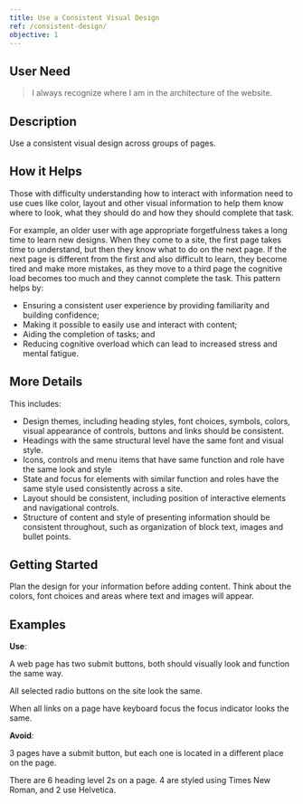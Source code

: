 ```yaml
---
title: Use a Consistent Visual Design
ref: /consistent-design/
objective: 1
---
```


<h2>User Need</h2>

<blockquote>
    I always recognize where I am in the architecture of the website.
    </blockquote>

<h2>Description</h2>

<p>Use a consistent visual design across groups of pages.</p>
<section id="how-it-helps-1"><h2 class="coga-5" id="x4-1-3-3-how-it-helps">How it Helps<a class="self-link" aria-label="§" href="#how-it-helps-1"></a></h2>
          <p>
            Those with difficulty understanding how to interact with information
            need to use cues like color, layout and other visual information to
            help them know where to look, what they should do and how they
            should complete that task.
          </p>
          <p>
            For example, an older user with age appropriate forgetfulness takes
            a long time to learn new designs. When they come to a site, the
            first page takes time to understand, but then they know what to do
            on the next page. If the next page is different from the first and
            also difficult to learn, they become tired and make more mistakes,
            as they move to a third page the cognitive load becomes too much and
            they cannot complete the task. This pattern helps by:
          </p>
          <ul>
            <li>
              Ensuring a consistent user experience by providing familiarity and
              building confidence;
            </li>
            <li>Making it possible to easily use and interact with content; </li>
            <li>Aiding the completion of tasks; and </li>
			<li>Reducing cognitive overload which can lead to increased stress and mental fatigue.</li>
          </ul>
          </section>
<section id="more-details-1"><h2 class="coga-5" id="x4-1-3-4-more-details">More Details<a class="self-link" aria-label="§" href="#more-details-1"></a></h2>
<p>This includes:</p>
<ul>
  <li>
    Design themes, including heading styles, font choices, symbols,
    colors, visual appearance of controls, buttons and links should be
    consistent.
  </li>
  <li>
    Headings with the same structural level have the same font and
    visual style.
  </li>
  <li>
    Icons, controls and menu items that have same function and role
    have the same look and style
  </li>
  <li>
    State and focus for elements with similar function and roles have
    the same style used consistently across a site.
  </li>
  <li>
    Layout should be consistent, including position of interactive
    elements and navigational controls.
  </li>
  <li>
    Structure of content and style of presenting information should be
    consistent throughout, such as organization of block text, images
    and bullet points.
  </li>
</ul>
</section>
  <section id="getting-started-0"><h2 class="coga-5" id="x4-1-3-5-getting-started">Getting Started<a class="self-link" aria-label="§" href="#getting-started-0"></a></h2>
  <p>
    Plan the design for your information before adding content. Think
    about the colors, font choices and areas where text and images will
    appear.
  </p>

  </section>

  <section id="examples-0"><h2 class="coga-5" id="x4-1-3-6-examples">Examples<a class="self-link" aria-label="§" href="#examples-0"></a></h2>
  <p><strong>Use</strong>: </p>
  <p>
    A web page has two submit buttons, both should visually look and
    function the same way.
  </p>

  <p>All selected radio buttons on the site look the same.</p>
  <p>
    When all links on a page have keyboard focus the focus indicator
    looks the same.
  </p>
  <p><strong>Avoid</strong>: </p>
  <p>
    3 pages have a submit button, but each one is located in a different
    place on the page.
  </p>
  <p>
    There are 6 heading level 2s on a page. 4 are styled using Times New
    Roman, and 2 use Helvetica.
  </p>

  </section>